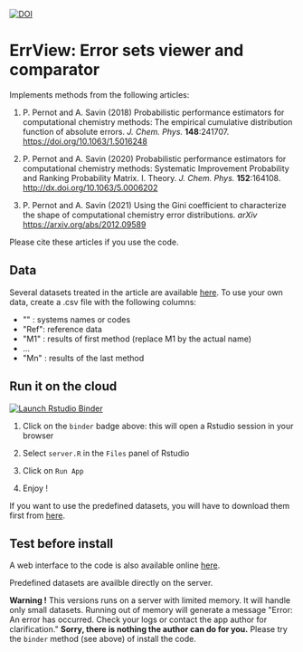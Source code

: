 [![DOI](https://zenodo.org/badge/235059535.svg)](https://zenodo.org/badge/latestdoi/235059535)

# ErrView: Error sets viewer and comparator

Implements methods from the following articles:

1. P. Pernot and A. Savin (2018) Probabilistic performance estimators 
for computational chemistry methods: The empirical cumulative distribution 
function of absolute errors. _J. Chem. Phys._ __148__:241707.
https://doi.org/10.1063/1.5016248

2. P. Pernot and A. Savin (2020) Probabilistic performance estimators for
computational chemistry methods: Systematic Improvement Probability and 
Ranking Probability Matrix. I. Theory. _J. Chem. Phys._ __152__:164108. 
http://dx.doi.org/10.1063/5.0006202

3. P. Pernot and A. Savin (2021) Using the Gini coefficient 
to characterize the shape of computational chemistry error 
distributions. _arXiv_ https://arxiv.org/abs/2012.09589

Please cite these articles if you use the code.

## Data

Several datasets treated in the article are available [here](./data).
To use your own data, create a .csv file with the following columns:

* ""   : systems names or codes
* "Ref": reference data
* "M1" : results of first method (replace M1 by the actual name)
* ...
* "Mn" : results of the last method

## Run it on the cloud

[![Launch Rstudio Binder](http://mybinder.org/badge_logo.svg)](https://mybinder.org/v2/gh/ppernot/ErrView/master?urlpath=rstudio)

1. Click on the `binder` badge above: this will open a Rstudio session in your browser

2. Select `server.R` in the `Files` panel of Rstudio

3. Click on `Run App`

4. Enjoy !

If you want to use the predefined datasets, 
you will have to download them first from
[here](https://github.com/ppernot/ErrView/tree/master/data).

## Test before install

A web interface to the code is also available online 
[here](http://upsa.shinyapps.io/ErrView).

Predefined datasets are availble directly on the server.

__Warning !__ This versions runs on a server with limited memory. 
It will handle only small datasets. Running out of memory will generate 
a message "Error: An error has occurred. Check your logs or contact 
the app author for clarification." 
__Sorry, there is nothing the author can do for you.__
Please try the `binder` method (see above) of install the code.

